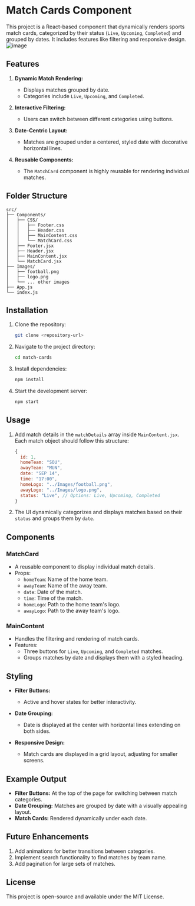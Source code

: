 # Match Cards Component

This project is a React-based component that dynamically renders sports match cards, categorized by their status (`Live`, `Upcoming`, `Completed`) and grouped by dates. It includes features like filtering and responsive design.
![image](https://github.com/user-attachments/assets/dfa33b64-7520-4ebb-9553-54e23dc6fa90)


## Features

1. **Dynamic Match Rendering:**
   - Displays matches grouped by date.
   - Categories include `Live`, `Upcoming`, and `Completed`.

2. **Interactive Filtering:**
   - Users can switch between different categories using buttons.

3. **Date-Centric Layout:**
   - Matches are grouped under a centered, styled date with decorative horizontal lines.

4. **Reusable Components:**
   - The `MatchCard` component is highly reusable for rendering individual matches.

## Folder Structure

```
src/
├── Components/
│   ├── CSS/
│   │   ├── Footer.css
│   │   ├── Header.css
│   │   ├── MainContent.css
│   │   └── MatchCard.css
│   ├── Footer.jsx
│   ├── Header.jsx
│   ├── MainContent.jsx
│   └── MatchCard.jsx
├── Images/
│   ├── football.png
│   ├── logo.png
│   └── ... other images
├── App.js
└── index.js
```

## Installation

1. Clone the repository:
   ```bash
   git clone <repository-url>
   ```

2. Navigate to the project directory:
   ```bash
   cd match-cards
   ```

3. Install dependencies:
   ```bash
   npm install
   ```

4. Start the development server:
   ```bash
   npm start
   ```

## Usage

1. Add match details in the `matchDetails` array inside `MainContent.jsx`. Each match object should follow this structure:

   ```javascript
   {
     id: 1,
     homeTeam: "SOU",
     awayTeam: "MUN",
     date: "SEP 14",
     time: "17:00",
     homeLogo: "../Images/football.png",
     awayLogo: "../Images/logo.png",
     status: "Live", // Options: Live, Upcoming, Completed
   }
   ```

2. The UI dynamically categorizes and displays matches based on their `status` and groups them by `date`.

## Components

### MatchCard
- A reusable component to display individual match details.
- Props:
  - `homeTeam`: Name of the home team.
  - `awayTeam`: Name of the away team.
  - `date`: Date of the match.
  - `time`: Time of the match.
  - `homeLogo`: Path to the home team's logo.
  - `awayLogo`: Path to the away team's logo.

### MainContent
- Handles the filtering and rendering of match cards.
- Features:
  - Three buttons for `Live`, `Upcoming`, and `Completed` matches.
  - Groups matches by date and displays them with a styled heading.

## Styling

- **Filter Buttons:**
  - Active and hover states for better interactivity.

- **Date Grouping:**
  - Date is displayed at the center with horizontal lines extending on both sides.
  
- **Responsive Design:**
  - Match cards are displayed in a grid layout, adjusting for smaller screens.

## Example Output

- **Filter Buttons:** At the top of the page for switching between match categories.
- **Date Grouping:** Matches are grouped by date with a visually appealing layout.
- **Match Cards:** Rendered dynamically under each date.

## Future Enhancements

1. Add animations for better transitions between categories.
2. Implement search functionality to find matches by team name.
3. Add pagination for large sets of matches.

## License

This project is open-source and available under the MIT License.
